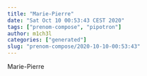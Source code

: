 ```yaml
---
title: "Marie-Pierre"
date: "Sat Oct 10 00:53:43 CEST 2020"
tags: ["prenom-compose", "pipotron"]
author: m1ch3l
categories: ["generated"]
slug: "prenom-compose/2020-10-10-00:53:43"
---
```


Marie-Pierre
